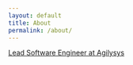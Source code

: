```yaml
---
layout: default
title: About
permalink: /about/
---
```


[Lead Software Engineer at Agilysys](https://in.linkedin.com/in/ramThirupathy)
